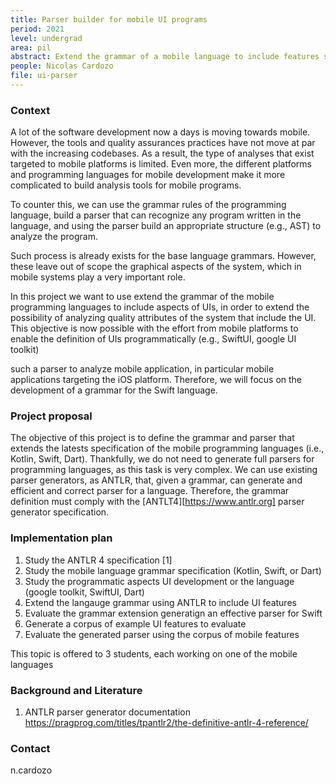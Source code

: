 ```yaml
---
title: Parser builder for mobile UI programs
period: 2021
level: undergrad
area: pil
abstract: Extend the grammar of a mobile language to include features strictly related to the UI. 
people: Nicolas Cardozo
file: ui-parser
---
```


### Context

A lot of the software development now a days is moving towards mobile. However, the tools and quality assurances practices have not move at par with the increasing codebases. As a result, the type of analyses that exist targeted to mobile platforms is limited. Even more, the different platforms and programming languages for mobile development make it more complicated to build  analysis tools for mobile programs.

To counter this, we can use the grammar rules of the programming language, build a parser that can recognize any program written in the language, and using the parser build an appropriate structure (e.g., AST) to analyze the program.

Such process is already exists for the base language grammars. However, these leave out of scope the graphical aspects of the system, which in mobile systems play a very important role.

In this project we want to use extend the grammar of the mobile programming languages to include aspects of UIs, in order to extend the possibility of analyzing quality attributes of the system that include the UI. This objective is now possible with the effort from mobile platforms to enable the definition of UIs programmatically (e.g., SwiftUI, google UI toolkit)

such a parser to analyze mobile application, in particular mobile applications targeting the iOS platform. Therefore, we will focus on the development of a grammar for the Swift language.

### Project proposal

The objective of this project is to define the grammar and parser that extends the latests specification of the mobile programming languages (i.e., Kotlin, Swift, Dart). Thankfully, we do not need to generate full parsers for programming languages, as this task is very complex. We can use existing parser generators, as ANTLR, that, given a grammar, can generate and efficient and correct parser for a language. Therefore, the grammar definition must comply with the [ANTLT4][https://www.antlr.org] parser generator specification.

### Implementation plan

1. Study the ANTLR 4 specification [1]
2. Study the mobile language grammar specification (Kotlin, Swift, or Dart)
3. Study the programmatic aspects UI development or the language (google toolkit, SwiftUI, Dart)
4. Extend the langauge grammar using ANTLR to include UI features
5. Evaluate the grammar extension generatign an effective parser for Swift
6. Generate a corpus of example UI features to evaluate
7. Evaluate the generated parser using the corpus of mobile features

This topic is offered to 3 students, each working on one of the mobile languages

### Background and Literature

1. ANTLR parser generator documentation <https://pragprog.com/titles/tpantlr2/the-definitive-antlr-4-reference/>

### Contact

n.cardozo
